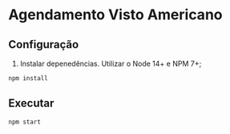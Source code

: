 # Agendamento Visto Americano

## Configuração

1. Instalar depenedências. Utilizar o Node 14+ e NPM 7+;

```bash
npm install
```

## Executar

```bash
npm start
```
